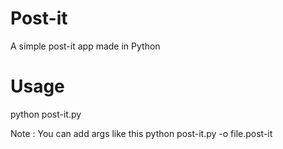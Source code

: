 # Post-it
A simple post-it app made in Python

# Usage
python post-it.py

Note : You can add args like this
python post-it.py -o file.post-it
